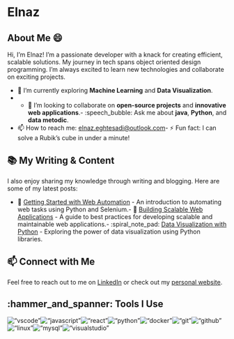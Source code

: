 ﻿# Elnaz

## About Me :smile:

Hi, I’m Elnaz! I’m a passionate developer with a knack for creating efficient, scalable solutions. My journey in tech spans object oriented design programming. I’m always excited to learn new technologies and collaborate on exciting projects.

- :seedling: I’m currently exploring **Machine Learning** and **Data Visualization**.
- - :handshake: I’m looking to collaborate on **open-source projects** and **innovative web applications**.- :speech_bubble:  Ask me about **java**, **Python**, and **data metodic**.
- :mailbox: How to reach me: [elnaz.eghtesadi@outlook.com](elnaz.eghtesadi@outlook.com)- :zap: Fun fact: I can solve a Rubik’s cube in under a minute!

## :books: My Writing & Content

I also enjoy sharing my knowledge through writing and blogging. Here are some of my latest posts:

- :memo: [Getting Started with Web Automation](https://medium.com/@silentBob/getting-started-with-web-automation) - An introduction to automating web tasks using Python and Selenium.- :book: [Building Scalable Web Applications](https://medium.com/@silentBob/building-scalable-web-applications) - A guide to best practices for developing scalable and maintainable web applications.- :spiral_note_pad: [Data Visualization with Python](https://medium.com/@silentBob/data-visualization-with-python) - Exploring the power of data visualization using Python libraries.

## :mailbox: Connect with Me

Feel free to reach out to me on [LinkedIn](https://www.linkedin.com/in/silentBob) or check out my [personal website](https://silentbob.dev).

## :hammer_and_spanner: Tools I Use

<p align=“left”><img src=“https://cdn.jsdelivr.net/gh/devicons/devicon/icons/vscode/vscode-original.svg” alt=“vscode” width=“30" height=“30”/><img src=“https://raw.githubusercontent.com/devicons/devicon/master/icons/javascript/javascript-original.svg” alt=“javascript” width=“30" height=“30” /><img src=“https://raw.githubusercontent.com/devicons/devicon/master/icons/react/react-original-wordmark.svg” alt=“react” width=“30" height=“30” /><img src=“https://cdn.jsdelivr.net/gh/devicons/devicon/icons/python/python-original.svg” alt=“python” width=“30" height=“30”/><img src=“https://cdn.jsdelivr.net/gh/devicons/devicon/icons/docker/docker-original.svg” alt=“docker” width=“30" height=“30”/><img src=“https://cdn.jsdelivr.net/gh/devicons/devicon/icons/git/git-original.svg” alt=“git” width=“30" height=“30”/><img src=“https://cdn.jsdelivr.net/gh/devicons/devicon/icons/github/github-original-wordmark.svg” alt=“github” width=“30" height=“30”/><img src=“https://cdn.jsdelivr.net/gh/devicons/devicon/icons/linux/linux-original.svg” alt=“linux” width=“30" height=“30”/><img src=“https://cdn.jsdelivr.net/gh/devicons/devicon/icons/mysql/mysql-original-wordmark.svg” alt=“mysql” width=“30" height=“30”/><img src=“https://cdn.jsdelivr.net/gh/devicons/devicon/icons/visualstudio/visualstudio-plain.svg” alt=“visualstudio” width=“30" height=“30”/></p>
